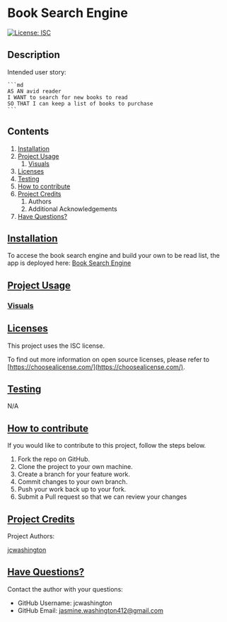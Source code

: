 
  # Book Search Engine

  [![License: ISC](https://img.shields.io/badge/license-ISC-green)](http://opensource.org/licenses/ISC)

  ## Description
  Intended user story:

    ```md
    AS AN avid reader
    I WANT to search for new books to read
    SO THAT I can keep a list of books to purchase
    ```

  ## Contents

  1. [Installation](#installation)
  2. [Project Usage](#usage)
      1. [Visuals](#visuals)
  3. [Licenses](#licenses)
  4. [Testing](#testing)
  5. [How to contribute](#contributing)
  6. [Project Credits](#credits)
      1. Authors
      2. Additional Acknowledgements
  7. [Have Questions?](#questions)

  ## [Installation](#installation)
  To accese the book search engine and build your own to be read list, the app is deployed here: [Book Search Engine]()

  ## [Project Usage](#usage)

  
  ### [Visuals](#visuals)


  ## [Licenses](#licenses)
  This project uses the ISC license.

  To find out more information on open source licenses, please refer to [https://choosealicense.com/](https://choosealicense.com/).

  ## [Testing](#testing)
  N/A

  ## [How to contribute](#contributing)
  If you would like to contribute to this project, follow the steps below.
  1. Fork the repo on GitHub.
  2. Clone the project to your own machine.
  3. Create a branch for your feature work.
  3. Commit changes to your own branch.
  4. Push your work back up to your fork.
  5. Submit a Pull request so that we can review your changes

  ## [Project Credits](#credits)

  Project Authors:

  [jcwashington](https://github.com/jcwashington)


  ## [Have Questions?](#questions)
  Contact the author with your questions:
  - GitHub Username: jcwashington
  - GitHub Email: jasmine.washington412@gmail.com